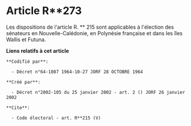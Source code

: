 # Article R**273

Les dispositions de l'article R. ** 215 sont applicables à l'élection des sénateurs en Nouvelle-Calédonie, en Polynésie
française et dans les îles Wallis et Futuna.

**Liens relatifs à cet article**

	**Codifié par**:

	  - Décret n°64-1087 1964-10-27 JORF 28 OCTOBRE 1964

	**Créé par**:

	  - Décret n°2002-105 du 25 janvier 2002 - art. 2 () JORF 26 janvier 2002

	**Cite**:

	  - Code électoral - art. R**215 (V)
